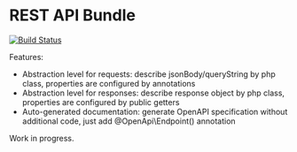 # REST API Bundle

[![Build Status](https://github.com/troytft/rest-api-bundle/workflows/Tests/badge.svg)](https://github.com/troytft/rest-api-bundle/workflows/Tests/badge.svg)

Features:
* Abstraction level for requests: describe jsonBody/queryString by php class, properties are configured by annotations 
* Abstraction level for responses: describe response object by php class, properties are configured by public getters
* Auto-generated documentation: generate OpenAPI specification without additional code, just add @OpenApi\Endpoint() annotation

Work in progress.
